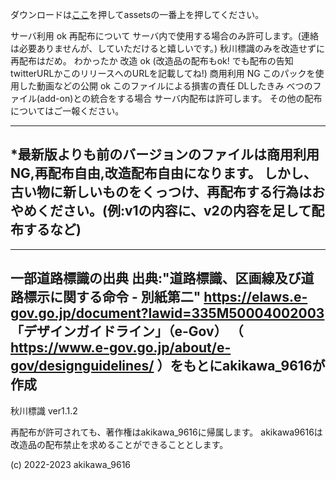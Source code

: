 ダウンロードは[ここ](https://github.com/akikawaken/akikawahyousiki/releases/tag/v1.1.2 "ahaha")を押してassetsの一番上を押してください。

サーバ利用 ok
再配布について
	サーバ内で使用する場合のみ許可します。(連絡は必要ありませんが、していただけると嬉しいです。)
	秋川標識のみを改造せずに再配布はだめ。 わかったか
改造 ok (改造品の配布もok! でも配布の告知twitterURLかこのリリースへのURLを記載してね!)
商用利用 NG
このパックを使用した動画などの公開 ok
このファイルによる損害の責任 DLしたきみ
べつのファイル(add-on)との統合をする場合
	サーバ内配布は許可します。
	その他の配布についてはご一報ください。

------------
*最新版よりも前のバージョンのファイルは商用利用NG,再配布自由,改造配布自由になります。
しかし、古い物に新しいものをくっつけ、再配布する行為はおやめください。(例:v1の内容に、v2の内容を足して配布するなど)
------------
----------------------------------------------
一部道路標識の出典
出典:"道路標識、区画線及び道路標示に関する命令 - 別紙第二" https://elaws.e-gov.go.jp/document?lawid=335M50004002003
「デザインガイドライン」（e-Gov） （ https://www.e-gov.go.jp/about/e-gov/designguidelines/ ）をもとにakikawa_9616が作成
----------------------------------------------

秋川標識 ver1.1.2

再配布が許可されても、著作権はakikawa_9616に帰属します。
akikawa9616は改造品の配布禁止を求めることができることとします。

(c) 2022-2023 akikawa_9616